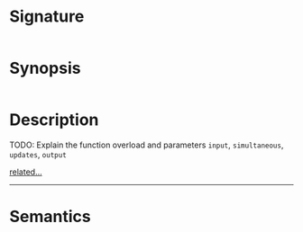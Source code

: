 # Signature
```vikid-signature
```

# Synopsis
```vikid-synopsis
```

# Description
TODO: Explain the function overload and parameters `input`, `simultaneous`, `updates`, `output`

[related...](http://reactivex.io/documentation/operators/merge.html)

----
# Semantics